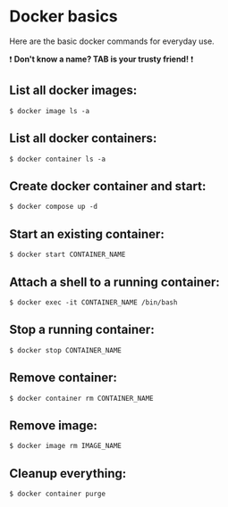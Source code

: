 # Docker basics

Here are the basic docker commands for everyday use.

❗ __Don't know a name? TAB is your trusty friend!__ ❗

List all docker images:
--

```
$ docker image ls -a
```

List all docker containers:
--

```
$ docker container ls -a
```

Create docker container and start:
--

```
$ docker compose up -d
```


Start an existing container:
--

```
$ docker start CONTAINER_NAME
```

Attach a shell to a running container:
--

```
$ docker exec -it CONTAINER_NAME /bin/bash
```

Stop a running container:
--

```
$ docker stop CONTAINER_NAME
```

Remove container:
--

```
$ docker container rm CONTAINER_NAME
```

Remove image:
--

```
$ docker image rm IMAGE_NAME
```

Cleanup everything:
--

```
$ docker container purge
```
